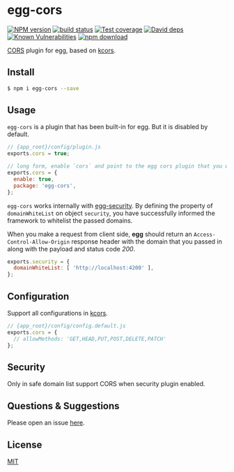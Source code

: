 # egg-cors

[![NPM version][npm-image]][npm-url]
[![build status][travis-image]][travis-url]
[![Test coverage][codecov-image]][codecov-url]
[![David deps][david-image]][david-url]
[![Known Vulnerabilities][snyk-image]][snyk-url]
[![npm download][download-image]][download-url]

[npm-image]: https://img.shields.io/npm/v/egg-cors.svg?style=flat-square
[npm-url]: https://npmjs.org/package/egg-cors
[travis-image]: https://img.shields.io/travis/eggjs/egg-cors.svg?style=flat-square
[travis-url]: https://travis-ci.org/eggjs/egg-cors
[codecov-image]: https://codecov.io/github/eggjs/egg-cors/coverage.svg?branch=master
[codecov-url]: https://codecov.io/github/eggjs/egg-cors?branch=master
[david-image]: https://img.shields.io/david/eggjs/egg-cors.svg?style=flat-square
[david-url]: https://david-dm.org/eggjs/egg-cors
[snyk-image]: https://snyk.io/test/npm/egg-cors/badge.svg?style=flat-square
[snyk-url]: https://snyk.io/test/npm/egg-cors
[download-image]: https://img.shields.io/npm/dm/egg-cors.svg?style=flat-square
[download-url]: https://npmjs.org/package/egg-cors

[CORS](https://developer.mozilla.org/en-US/docs/Web/HTTP/Access_control_CORS) plugin for egg, based on [kcors](https://github.com/koajs/cors).

## Install

```bash
$ npm i egg-cors --save
```

## Usage

`egg-cors` is a plugin that has been built-in for egg. But it is disabled by default.

```js
// {app_root}/config/plugin.js
exports.cors = true;
```

```js
// long form, enable `cors` and point to the egg cors plugin that you want to use
exports.cors = {
  enable: true,
  package: 'egg-cors',
};
```

`egg-cors` works internally with [egg-security](https://github.com/eggjs/egg-security). By defining the property of `domainWhiteList` on object `security`, you have successfully informed the framework to whitelist the passed domains.

When you make a request from client side, **egg** should return an `Access-Control-Allow-Origin` response header with the domain that you passed in along with the payload and status code *200*.

```js
exports.security = {
  domainWhiteList: [ 'http://localhost:4200' ],
};
```

## Configuration

Support all configurations in [kcors](https://github.com/koajs/cors).

```js
// {app_root}/config/config.default.js
exports.cors = {
  // allowMethods: 'GET,HEAD,PUT,POST,DELETE,PATCH'
};
```

## Security

Only in safe domain list support CORS when security plugin enabled.

## Questions & Suggestions

Please open an issue [here](https://github.com/eggjs/egg/issues).

## License

[MIT](LICENSE)
